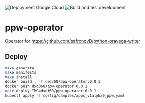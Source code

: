 ![Deployment Google Cloud](https://github.com/safronovD/ppw-operator/workflows/Deployment%20Google%20Cloud/badge.svg?branch=dev&event=push)
![Build and test development](https://github.com/safronovD/ppw-operator/workflows/Build%20and%20test%20development/badge.svg?branch=dev&event=push)
# ppw-operator

Operator for https://github.com/safronovD/python-pravega-writer

## Deploy
```bash
make generate
make manifests
make install
docker build . -t dxd360/ppw-operator:0.0.1
docker push dxd360/ppw-operator:0.0.1
make deploy IMG=dxd360/ppw-operator:0.0.1
kubectl apply -f config/samples/apps_v1alpha0_ppw.yaml
```
